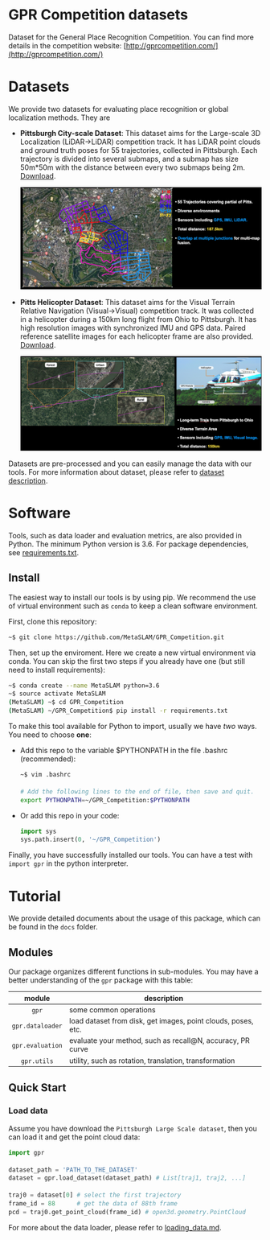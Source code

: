 # GPR Competition datasets
Dataset for the General Place Recognition Competition. You can find more details in the competition website: [http://gprcompetition.com/](http://gprcompetition.com/)

# Datasets
We provide two datasets for evaluating place recognition or global localization methods. They are
- **Pittsburgh City-scale Dataset**: This dataset aims for the Large-scale 3D Localization (LiDAR→LiDAR) competition track. It has LiDAR point clouds and ground truth poses for 55 trajectories, collected in Pittsburgh. Each trajectory is divided into several submaps, and a submap has size 50m*50m with the distance between every two submaps being 2m. [Download](https://xxxx).
    
    ![pitts_large-scale](docs/data_pics/Pittsburgh_City-scale_Dataset.png)

- **Pitts Helicopter Dataset**: This dataset aims for the Visual Terrain Relative Navigation (Visual→Visual) competition track. It was collected in a helicopter during a 150km long flight from Ohio to Pittsburgh. It has high resolution images with synchronized IMU and GPS data. Paired reference satellite images for each helicopter frame are also provided. [Download](https://xxxx).

    ![pitts_large-scale](docs/data_pics/Pitts_Helicopter_Dataset.png)

Datasets are pre-processed and you can easily manage the data with our tools. For more information about dataset, please refer to [dataset description](./docs/dataset_description.md).


# Software
Tools, such as data loader and evaluation metrics, are also provided in Python. The minimum Python version is 3.6. For package dependencies, see [requirements.txt](./requirements.txt).

## Install
The easiest way to install our tools is by using pip. We recommend the use of virtual environment such as `conda` to keep a clean software environment.

First, clone this repository:
```bash
~$ git clone https://github.com/MetaSLAM/GPR_Competition.git
```

Then, set up the enviroment. Here we create a new virtual environment via conda. You can skip the first two steps if you already have one (but still need to install requirements):
```bash
~$ conda create --name MetaSLAM python=3.6
~$ source activate MetaSLAM
(MetaSLAM) ~$ cd GPR_Competition
(MetaSLAM) ~/GPR_Competition$ pip install -r requirements.txt
```

To make this tool available for Python to import, usually we have *two* ways. You need to choose **one**:
- Add this repo to the variable $PYTHONPATH in the file .bashrc (recommended):
    ```bash
    ~$ vim .bashrc

    # Add the following lines to the end of file, then save and quit.
    export PYTHONPATH=~/GPR_Competition:$PYTHONPATH
    ```
- Or add this repo in your code:
    ```python
    import sys
    sys.path.insert(0, '~/GPR_Competition')
    ```

Finally, you have successfully installed our tools. You can have a test with `import gpr` in the python interpreter.


# Tutorial
We provide detailed documents about the usage of this package, which can be found in the `docs` folder.

## Modules
Our package organizes different functions in sub-modules. You may have a better understanding of the `gpr` package with this table:

module | description   
:--:   |--
`gpr`|some common operations
`gpr.dataloader`|load dataset from disk, get images, point clouds, poses, etc.
`gpr.evaluation`|evaluate your method, such as recall@N, accuracy, PR curve
`gpr.utils`|utility, such as rotation, translation, transformation

## Quick Start
### Load data
Assume you have download the `Pittsburgh Large Scale dataset`, then you can load it and get the point cloud data:
```python
import gpr

dataset_path = 'PATH_TO_THE_DATASET'
dataset = gpr.load_dataset(dataset_path) # List[traj1, traj2, ...]

traj0 = dataset[0] # select the first trajectory
frame_id = 88      # get the data of 88th frame
pcd = traj0.get_point_cloud(frame_id) # open3d.geometry.PointCloud
```
For more about the data loader, please refer to [loading_data.md](./docs/loading_data.md).
